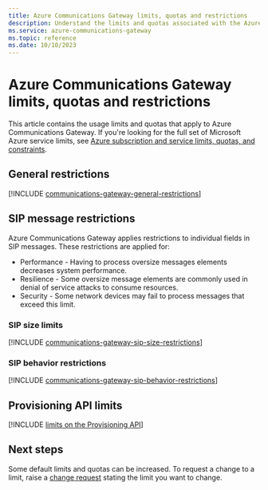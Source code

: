 ```yaml
---
title: Azure Communications Gateway limits, quotas and restrictions
description: Understand the limits and quotas associated with the Azure Communications Gateway
ms.service: azure-communications-gateway
ms.topic: reference
ms.date: 10/10/2023
---
```


# Azure Communications Gateway limits, quotas and restrictions

This article contains the usage limits and quotas that apply to Azure Communications Gateway. If you're looking for the full set of Microsoft Azure service limits,  see [Azure subscription and service limits, quotas, and constraints](../azure-resource-manager/management/azure-subscription-service-limits.md).

## General restrictions

[!INCLUDE [communications-gateway-general-restrictions](includes/communications-gateway-general-restrictions.md)]

## SIP message restrictions

Azure Communications Gateway applies restrictions to individual fields in SIP messages. These restrictions are applied for:

* Performance - Having to process oversize messages elements decreases system performance.
* Resilience - Some oversize message elements are commonly used in denial of service attacks to consume resources.
* Security - Some network devices may fail to process messages that exceed this limit.

### SIP size limits

[!INCLUDE [communications-gateway-sip-size-restrictions](includes/communications-gateway-sip-size-restrictions.md)]

### SIP behavior restrictions

[!INCLUDE [communications-gateway-sip-behavior-restrictions](includes/communications-gateway-sip-behavior-restrictions.md)]

## Provisioning API limits

[!INCLUDE [limits on the Provisioning API](includes/communications-gateway-provisioning-api-restrictions.md)]

## Next steps

Some default limits and quotas can be increased. To request a change to a limit, raise a [change request](request-changes.md) stating the limit you want to change.
